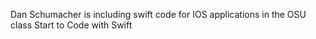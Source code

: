 Dan Schumacher is including swift code for IOS applications in the OSU class Start to Code with Swift
